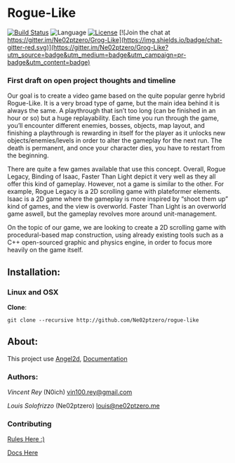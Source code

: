 # Rogue-Like
[![Build Status](https://travis-ci.org/Ne02ptzero/Grog-Like.svg?branch=build)](https://travis-ci.org/Ne02ptzero/Grog-Like)
![Language](https://img.shields.io/badge/language-c%2B%2B-orange.svg)
[![License](https://img.shields.io/badge/license-BSD-blue.svg)](LICENSE)
[![Join the chat at https://gitter.im/Ne02ptzero/Grog-Like](https://img.shields.io/badge/chat-gitter-red.svg)](https://gitter.im/Ne02ptzero/Grog-Like?utm_source=badge&utm_medium=badge&utm_campaign=pr-badge&utm_content=badge)

### First draft on open project thoughts and timeline

Our goal is to create a video game based on the quite popular genre hybrid Rogue-Like. It is a very broad type of game, but the main idea behind it is always the same. A playthrough that isn’t too long (can be finished in an hour or so) but a huge replayability. Each time you run through the game, you’ll encounter different enemies, bosses, objects, map layout, and finishing a playthrough is rewarding in itself for the player as it unlocks new objects/enemies/levels in order to alter the gameplay for the next run. The death is permanent, and once your character dies, you have to restart from the beginning.

There are quite a few games available that use this concept. Overall, Rogue Legacy, Binding of Isaac, Faster Than Light depict it very well as they all offer this kind of gameplay. However, not a game is similar to the other. For example, Rogue Legacy is a 2D scrolling game with plateformer elements. Isaac is a 2D game where the gameplay is more inspired by “shoot them up” kind of games, and the view is overworld. Faster Than Light is an overworld game aswell, but the gameplay revolves more around unit-management.

On the topic of our game, we are looking to create a 2D scrolling game with procedural-based map construction, using already existing tools such as a C++ open-sourced graphic and physics engine, in order to focus more heavily on the game itself. 

## Installation:

### Linux and OSX
**Clone**:

```
git clone --recursive http://github.com/Ne02ptzero/rogue-like
```


## About:
This project use [Angel2d](https://github.com/angel2d/angel2d), [Documentation](http://docs.angel2d.com/)

### Authors:

*Vincent Rey* (N0ich) <vin100.rey@gmail.com>

*Louis Solofrizzo* (Ne02ptzero) <louis@ne02ptzero.me>

### Contributing
[Rules Here :)](Contributing.md)

[Docs Here](http://ne02ptzero.github.io/Grog-Like)
